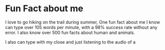 # Fun Fact about me

<!-- Any hobby, personal attribute, life experience, etc. that you think
would be valuable to highlight in a career portfolio. Make sure to
include a description of the activity, the skills you have gained
from it that apply to engineering, and a reflection on your
learning.
 -->

 I love to go hiking on the trail during summer, One fun fact about me I know can type over 105 words per minute, with a 98% success rate without any error. I also know over 500 fun facts about human and animals.

 I also can type with my close and just listening to the audio of a
